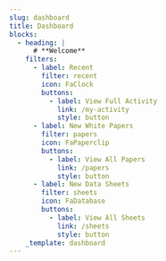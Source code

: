 ```yaml
---
slug: dashboard
title: Dashboard
blocks:
  - heading: |
      # **Welcome**
    filters:
      - label: Recent
        filter: recent
        icon: FaClock
        buttons:
          - label: View Full Activity
            link: /my-activity
            style: button
      - label: New White Papers
        filter: papers
        icon: FaPaperclip
        buttons:
          - label: View All Papers
            link: /papers
            style: button
      - label: New Data Sheets
        filter: sheets
        icon: FaDatabase
        buttons:
          - label: View All Sheets
            link: /sheets
            style: button
    _template: dashboard
---
```


